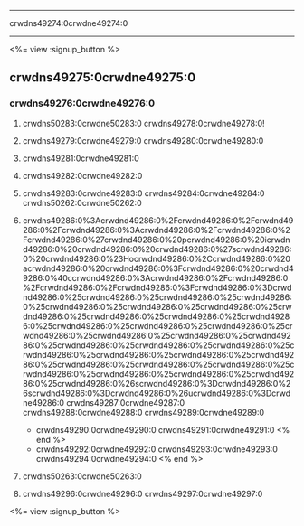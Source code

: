 * * *

crwdns49274:0crwdne49274:0

* * *

<%= view :signup_button %>

## crwdns49275:0crwdne49275:0

### crwdns49276:0crwdne49276:0

  1. crwdns50283:0crwdne50283:0 crwdns49278:0crwdne49278:0!

  2. crwdns49279:0crwdne49279:0 crwdns49280:0crwdne49280:0

  3. crwdns49281:0crwdne49281:0

  4. crwdns49282:0crwdne49282:0

  5. crwdns49283:0crwdne49283:0 crwdns49284:0crwdne49284:0 crwdns50262:0crwdne50262:0

  6. crwdns49286:0%3Acrwdnd49286:0%2Fcrwdnd49286:0%2Fcrwdnd49286:0%2Fcrwdnd49286:0%3Acrwdnd49286:0%2Fcrwdnd49286:0%2Fcrwdnd49286:0%27crwdnd49286:0%20pcrwdnd49286:0%20icrwdnd49286:0%20crwdnd49286:0%20crwdnd49286:0%27scrwdnd49286:0%20crwdnd49286:0%23Hocrwdnd49286:0%2Ccrwdnd49286:0%20acrwdnd49286:0%20crwdnd49286:0%3Fcrwdnd49286:0%20crwdnd49286:0%40ccrwdnd49286:0%3Acrwdnd49286:0%2Fcrwdnd49286:0%2Fcrwdnd49286:0%2Fcrwdnd49286:0%3Fcrwdnd49286:0%3Dcrwdnd49286:0%25crwdnd49286:0%25crwdnd49286:0%25crwdnd49286:0%25crwdnd49286:0%25crwdnd49286:0%25crwdnd49286:0%25crwdnd49286:0%25crwdnd49286:0%25crwdnd49286:0%25crwdnd49286:0%25crwdnd49286:0%25crwdnd49286:0%25crwdnd49286:0%25crwdnd49286:0%25crwdnd49286:0%25crwdnd49286:0%25crwdnd49286:0%25crwdnd49286:0%25crwdnd49286:0%25crwdnd49286:0%25crwdnd49286:0%25crwdnd49286:0%25crwdnd49286:0%25crwdnd49286:0%25crwdnd49286:0%25crwdnd49286:0%25crwdnd49286:0%25crwdnd49286:0%25crwdnd49286:0%25crwdnd49286:0%25crwdnd49286:0%25crwdnd49286:0%26scrwdnd49286:0%3Dcrwdnd49286:0%26scrwdnd49286:0%3Dcrwdnd49286:0%26ucrwdnd49286:0%3Dcrwdne49286:0 crwdns49287:0crwdne49287:0 crwdns49288:0crwdne49288:0 crwdns49289:0crwdne49289:0
    
      * crwdns49290:0crwdne49290:0 crwdns49291:0crwdne49291:0 <% end %>
      * crwdns49292:0crwdne49292:0 crwdns49293:0crwdne49293:0 crwdns49294:0crwdne49294:0 <% end %>   
          
        

  7. crwdns50263:0crwdne50263:0

  8. crwdns49296:0crwdne49296:0 crwdns49297:0crwdne49297:0

<%= view :signup_button %>